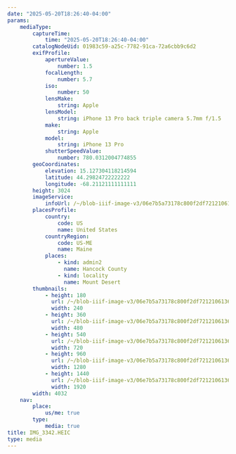 ```yaml
---
date: "2025-05-20T18:26:40-04:00"
params:
    mediaType:
        captureTime:
            time: "2025-05-20T18:26:40-04:00"
        catalogNodeUid: 01983c59-a25c-7782-91ca-72a6cbb9c6d2
        exifProfile:
            apertureValue:
                number: 1.5
            focalLength:
                number: 5.7
            iso:
                number: 50
            lensMake:
                string: Apple
            lensModel:
                string: iPhone 13 Pro back triple camera 5.7mm f/1.5
            make:
                string: Apple
            model:
                string: iPhone 13 Pro
            shutterSpeedValue:
                number: 780.0312004774855
        geoCoordinates:
            elevation: 15.127304118214594
            latitude: 44.29824722222222
            longitude: -68.21121111111111
        height: 3024
        imageService:
            infoUrl: /~/blob-iiif-image-v3/06e7b5a73178c800f2df72121061365ffec7c4f6f528f8db22f23cdaf0794de4/info.json
        placesProfile:
            country:
                code: US
                name: United States
            countryRegion:
                code: US-ME
                name: Maine
            places:
                - kind: admin2
                  name: Hancock County
                - kind: locality
                  name: Mount Desert
        thumbnails:
            - height: 180
              url: /~/blob-iiif-image-v3/06e7b5a73178c800f2df72121061365ffec7c4f6f528f8db22f23cdaf0794de4/full/240%2C180/0/default.jpg
              width: 240
            - height: 360
              url: /~/blob-iiif-image-v3/06e7b5a73178c800f2df72121061365ffec7c4f6f528f8db22f23cdaf0794de4/full/480%2C360/0/default.jpg
              width: 480
            - height: 540
              url: /~/blob-iiif-image-v3/06e7b5a73178c800f2df72121061365ffec7c4f6f528f8db22f23cdaf0794de4/full/720%2C540/0/default.jpg
              width: 720
            - height: 960
              url: /~/blob-iiif-image-v3/06e7b5a73178c800f2df72121061365ffec7c4f6f528f8db22f23cdaf0794de4/full/1280%2C960/0/default.jpg
              width: 1280
            - height: 1440
              url: /~/blob-iiif-image-v3/06e7b5a73178c800f2df72121061365ffec7c4f6f528f8db22f23cdaf0794de4/full/1920%2C1440/0/default.jpg
              width: 1920
        width: 4032
    nav:
        place:
            us/me: true
        type:
            media: true
title: IMG_3342.HEIC
type: media
---
```

